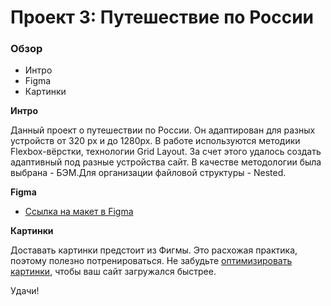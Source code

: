 # Проект 3: Путешествие по России

### Обзор
* Интро
* Figma
* Картинки

**Интро**

Данный проект о путешествии по России. Он адаптирован для разных устройств от 320 px и до 1280px.
В работе используются методики Flexbox-вёрстки, технологии Grid Layout. За счет этого удалось создать адаптивный под разные устройства сайт. В качестве методологии была выбрана - БЭМ.Для организации файловой структуры - Nested.

**Figma**

* [Ссылка на макет в Figma](https://www.figma.com/file/OyRWEjU6wBwRe1hapzQoLx/Sprint-3%3A-Russia-%2F-desktop-%2B-mobile?node-id=28503%3A0)

**Картинки**

Доставать картинки предстоит из Фигмы. Это расхожая практика, поэтому полезно потренироваться.
Не забудьте [оптимизировать картинки](https://tinypng.com/), чтобы ваш сайт загружался быстрее.

Удачи!
